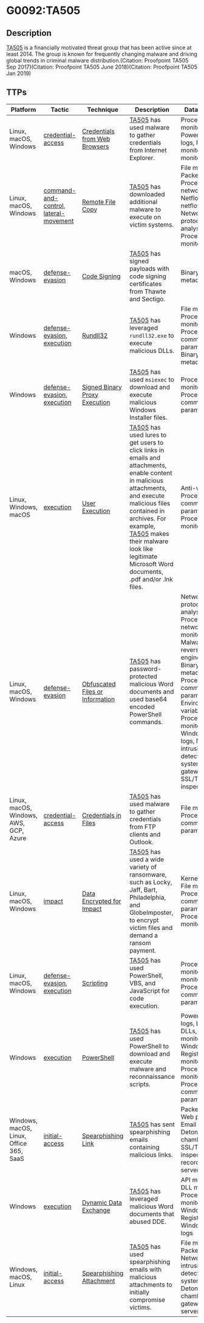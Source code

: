 # G0092:TA505

## Description

[TA505](https://attack.mitre.org/groups/G0092) is a financially motivated threat group that has been active since at least 2014. The group is known for frequently changing malware and driving global trends in criminal malware distribution.(Citation: Proofpoint TA505 Sep 2017)(Citation: Proofpoint TA505 June 2018)(Citation: Proofpoint TA505 Jan 2019)

## TTPs

|Platform|Tactic|Technique|Description|Data Sources|
|---|---|---|---|---|
|Linux, macOS, Windows|[credential-access](https://attack.mitre.org/tactics/credential-access/) |[Credentials from Web Browsers](https://attack.mitre.org/techniques/T1503/) |[TA505](https://attack.mitre.org/groups/G0092) has used malware to gather credentials from Internet Explorer. |Process monitoring, PowerShell logs, File monitoring, API monitoring|
|Linux, macOS, Windows|[command-and-control](https://attack.mitre.org/tactics/command-and-control/), [lateral-movement](https://attack.mitre.org/tactics/lateral-movement/) |[Remote File Copy](https://attack.mitre.org/techniques/T1105/) |[TA505](https://attack.mitre.org/groups/G0092) has downloaded additional malware to execute on victim systems. |File monitoring, Packet capture, Process use of network, Netflow/Enclave netflow, Network protocol analysis, Process monitoring|
|macOS, Windows|[defense-evasion](https://attack.mitre.org/tactics/defense-evasion/) |[Code Signing](https://attack.mitre.org/techniques/T1116/) |[TA505](https://attack.mitre.org/groups/G0092) has signed payloads with code signing certificates from Thawte and Sectigo. |Binary file metadata|
|Windows|[defense-evasion](https://attack.mitre.org/tactics/defense-evasion/), [execution](https://attack.mitre.org/tactics/execution/) |[Rundll32](https://attack.mitre.org/techniques/T1085/) |[TA505](https://attack.mitre.org/groups/G0092) has leveraged <code>rundll32.exe</code> to execute malicious DLLs. |File monitoring, Process monitoring, Process command-line parameters, Binary file metadata|
|Windows|[defense-evasion](https://attack.mitre.org/tactics/defense-evasion/), [execution](https://attack.mitre.org/tactics/execution/) |[Signed Binary Proxy Execution](https://attack.mitre.org/techniques/T1218/) |[TA505](https://attack.mitre.org/groups/G0092) has used <code>msiexec</code> to download and execute malicious Windows Installer files. |Process monitoring, Process command-line parameters|
|Linux, Windows, macOS|[execution](https://attack.mitre.org/tactics/execution/) |[User Execution](https://attack.mitre.org/techniques/T1204/) |[TA505](https://attack.mitre.org/groups/G0092) has used lures to get users to click links in emails and attachments, enable content in malicious attachments, and execute malicious files contained in archives. For example, [TA505](https://attack.mitre.org/groups/G0092) makes their malware look like legitimate Microsoft Word documents, .pdf and/or .lnk files.  |Anti-virus, Process command-line parameters, Process monitoring|
|Linux, macOS, Windows|[defense-evasion](https://attack.mitre.org/tactics/defense-evasion/) |[Obfuscated Files or Information](https://attack.mitre.org/techniques/T1027/) |[TA505](https://attack.mitre.org/groups/G0092) has password-protected malicious Word documents and used base64 encoded PowerShell commands. |Network protocol analysis, Process use of network, File monitoring, Malware reverse engineering, Binary file metadata, Process command-line parameters, Environment variable, Process monitoring, Windows event logs, Network intrusion detection system, Email gateway, SSL/TLS inspection|
|Linux, macOS, Windows, AWS, GCP, Azure|[credential-access](https://attack.mitre.org/tactics/credential-access/) |[Credentials in Files](https://attack.mitre.org/techniques/T1081/) |[TA505](https://attack.mitre.org/groups/G0092) has used malware to gather credentials from FTP clients and Outlook. |File monitoring, Process command-line parameters|
|Linux, macOS, Windows|[impact](https://attack.mitre.org/tactics/impact/) |[Data Encrypted for Impact](https://attack.mitre.org/techniques/T1486/) |[TA505](https://attack.mitre.org/groups/G0092) has used a wide variety of ransomware, such as Locky, Jaff, Bart, Philadelphia, and GlobeImposter, to encrypt victim files and demand a ransom payment. |Kernel drivers, File monitoring, Process command-line parameters, Process monitoring|
|Linux, macOS, Windows|[defense-evasion](https://attack.mitre.org/tactics/defense-evasion/), [execution](https://attack.mitre.org/tactics/execution/) |[Scripting](https://attack.mitre.org/techniques/T1064/) |[TA505](https://attack.mitre.org/groups/G0092) has used PowerShell, VBS, and JavaScript for code execution. |Process monitoring, File monitoring, Process command-line parameters|
|Windows|[execution](https://attack.mitre.org/tactics/execution/) |[PowerShell](https://attack.mitre.org/techniques/T1086/) |[TA505](https://attack.mitre.org/groups/G0092) has used PowerShell to download and execute malware and reconnaissance scripts. |PowerShell logs, Loaded DLLs, DLL monitoring, Windows Registry, File monitoring, Process monitoring, Process command-line parameters|
|Windows, macOS, Linux, Office 365, SaaS|[initial-access](https://attack.mitre.org/tactics/initial-access/) |[Spearphishing Link](https://attack.mitre.org/techniques/T1192/) |[TA505](https://attack.mitre.org/groups/G0092) has sent spearphishing emails containing malicious links. |Packet capture, Web proxy, Email gateway, Detonation chamber, SSL/TLS inspection, DNS records, Mail server|
|Windows|[execution](https://attack.mitre.org/tactics/execution/) |[Dynamic Data Exchange](https://attack.mitre.org/techniques/T1173/) |[TA505](https://attack.mitre.org/groups/G0092) has leveraged malicious Word documents that abused DDE. |API monitoring, DLL monitoring, Process monitoring, Windows Registry, Windows event logs|
|Windows, macOS, Linux|[initial-access](https://attack.mitre.org/tactics/initial-access/) |[Spearphishing Attachment](https://attack.mitre.org/techniques/T1193/) |[TA505](https://attack.mitre.org/groups/G0092) has used spearphishing emails with malicious attachments to initially compromise victims. |File monitoring, Packet capture, Network intrusion detection system, Detonation chamber, Email gateway, Mail server|
